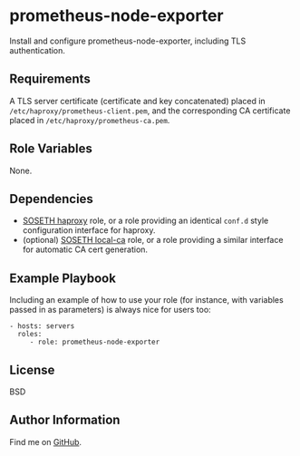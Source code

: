 prometheus-node-exporter
=========

Install and configure prometheus-node-exporter, including TLS authentication.

Requirements
------------

A TLS server certificate (certificate and key concatenated) placed in
`/etc/haproxy/prometheus-client.pem`, and the corresponding CA certificate
placed in `/etc/haproxy/prometheus-ca.pem`.

Role Variables
--------------

None.

Dependencies
------------

* [SOSETH haproxy](https://github.com/SOSETH/haproxy) role, or a role providing an identical `conf.d` style configuration interface for haproxy.
* (optional) [SOSETH local-ca](https://github.com/SOSETH/local-ca) role, or a role providing a similar interface for automatic CA cert generation.

Example Playbook
----------------

Including an example of how to use your role (for instance, with variables
passed in as parameters) is always nice for users too:

    - hosts: servers
      roles:
         - role: prometheus-node-exporter

License
-------

BSD

Author Information
------------------

Find me on [GitHub](https://github.com/ThreeFx).

